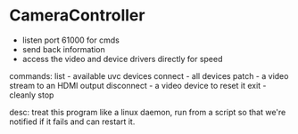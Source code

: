 # CameraController
- listen port 61000 for cmds
- send back information
- access the video and device drivers directly for speed

commands:
 list -  available uvc devices
 connect - all devices
 patch - a video stream to an HDMI output
 disconnect - a video device to reset it
 exit - cleanly stop

desc:
 treat this program like a linux daemon, run from a script so that we're notified if it fails and can restart it.
